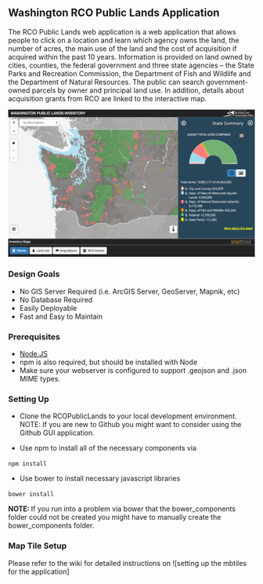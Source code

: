 ## Washington RCO Public Lands Application

The RCO Public Lands web application is a web application that allows people to click on a location and learn which agency owns the land, the number of acres, the main use of the land and the cost of acquisition if acquired within the past 10 years. Information is provided on land owned by cities, counties, the federal government and three state agencies – the State Parks and Recreation Commission, the Department of Fish and Wildlife and the Department of Natural Resources. The public can search government-owned parcels by owner and principal land use. In addition, details about acquisition grants from RCO are linked to the interactive map.

![RCO Public Lands Application](/content/images/public_lands_application.png)


### Design Goals

* No GIS Server Required (i.e. ArcGIS Server, GeoServer, Mapnik, etc)
* No Database Required
* Easily Deployable
* Fast and Easy to Maintain

### Prerequisites

* [Node.JS](http://nodejs.org/ "Node.JS")
* npm is also required, but should be installed with Node
* Make sure your webserver is configured to support .geojson and .json MIME types.

### Setting Up

* Clone the RCOPublicLands to your local development environment.  NOTE: If you are new to Github you might want to consider using the Github GUI application.

* <p>Use npm to install all of the necessary components via
<code>npm install</code></p>

* <p>Use bower to install necessary javascript libraries
<code>bower install</code></p>

<b> NOTE: </b> If you run into a problem via bower that the bower_components folder could not be created you might have to manually create the bower_components folder.

### Map Tile Setup

Please refer to the wiki for detailed instructions on ![setting up the mbtiles for the application]
